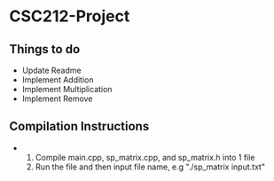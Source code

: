 # CSC212-Project
## Things to do
- Update Readme
- Implement Addition
- Implement Multiplication
- Implement Remove
## Compilation Instructions
- 1. Compile main.cpp, sp_matrix.cpp, and sp_matrix.h into 1 file
  2. Run the file and then input file name, e.g "./sp_matrix input.txt"
